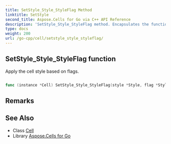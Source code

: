 ```yaml
---
title: SetStyle_Style_StyleFlag Method 
linktitle: SetStyle
second_title: Aspose.Cells for Go via C++ API Reference
description: 'SetStyle_Style_StyleFlag method. Encapsulates the function that represents setstyle in Go.'
type: docs
weight: 200
url: /go-cpp/cell/setstyle_style_styleflag/
---
```


## SetStyle_Style_StyleFlag function

Apply the cell style based on flags.

```go

func (instance *Cell) SetStyle_Style_StyleFlag(style *Style, flag *StyleFlag)  error

```

## Remarks


## See Also

* Class [Cell](../)
* Library [Aspose.Cells for Go](../../)
